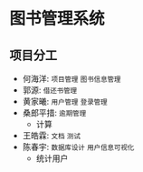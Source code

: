 # 图书管理系统

## 项目分工

- 何海洋: `项目管理` `图书信息管理`
- 郭源: `借还书管理`
- 黄家曦: `用户管理` `登录管理`
- 桑郎平措: `逾期管理`
  - 计算
- 王皓霖: `文档` `测试`
- 陈春宇:  `数据库设计` `用户信息可视化`
  - 统计用户
